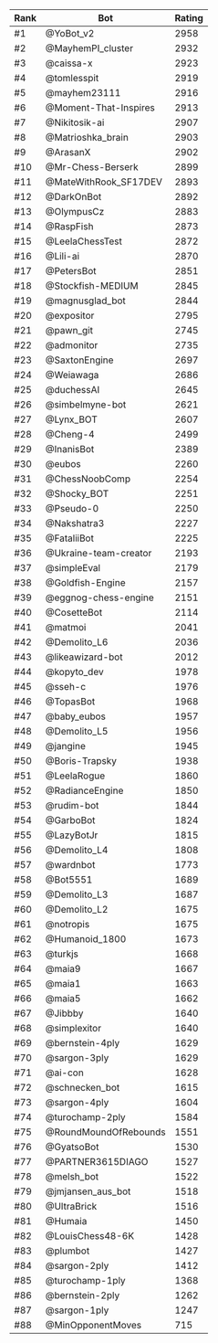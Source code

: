 Rank|Bot|Rating
---|---|---
#1|@YoBot_v2|2958
#2|@MayhemPI_cluster|2932
#3|@caissa-x|2923
#4|@tomlesspit|2919
#5|@mayhem23111|2916
#6|@Moment-That-Inspires|2913
#7|@Nikitosik-ai|2907
#8|@Matrioshka_brain|2903
#9|@ArasanX|2902
#10|@Mr-Chess-Berserk|2899
#11|@MateWithRook_SF17DEV|2893
#12|@DarkOnBot|2892
#13|@OlympusCz|2883
#14|@RaspFish|2873
#15|@LeelaChessTest|2872
#16|@Lili-ai|2870
#17|@PetersBot|2851
#18|@Stockfish-MEDIUM|2845
#19|@magnusglad_bot|2844
#20|@expositor|2795
#21|@pawn_git|2745
#22|@admonitor|2735
#23|@SaxtonEngine|2697
#24|@Weiawaga|2686
#25|@duchessAI|2645
#26|@simbelmyne-bot|2621
#27|@Lynx_BOT|2607
#28|@Cheng-4|2499
#29|@InanisBot|2389
#30|@eubos|2260
#31|@ChessNoobComp|2254
#32|@Shocky_BOT|2251
#33|@Pseudo-0|2250
#34|@Nakshatra3|2227
#35|@FataliiBot|2225
#36|@Ukraine-team-creator|2193
#37|@simpleEval|2179
#38|@Goldfish-Engine|2157
#39|@eggnog-chess-engine|2151
#40|@CosetteBot|2114
#41|@matmoi|2041
#42|@Demolito_L6|2036
#43|@likeawizard-bot|2012
#44|@kopyto_dev|1978
#45|@sseh-c|1976
#46|@TopasBot|1968
#47|@baby_eubos|1957
#48|@Demolito_L5|1956
#49|@jangine|1945
#50|@Boris-Trapsky|1938
#51|@LeelaRogue|1860
#52|@RadianceEngine|1850
#53|@rudim-bot|1844
#54|@GarboBot|1824
#55|@LazyBotJr|1815
#56|@Demolito_L4|1808
#57|@wardnbot|1773
#58|@Bot5551|1689
#59|@Demolito_L3|1687
#60|@Demolito_L2|1675
#61|@notropis|1675
#62|@Humanoid_1800|1673
#63|@turkjs|1668
#64|@maia9|1667
#65|@maia1|1663
#66|@maia5|1662
#67|@Jibbby|1640
#68|@simplexitor|1640
#69|@bernstein-4ply|1629
#70|@sargon-3ply|1629
#71|@ai-con|1628
#72|@schnecken_bot|1615
#73|@sargon-4ply|1604
#74|@turochamp-2ply|1584
#75|@RoundMoundOfRebounds|1551
#76|@GyatsoBot|1530
#77|@PARTNER3615DIAGO|1527
#78|@melsh_bot|1522
#79|@jmjansen_aus_bot|1518
#80|@UltraBrick|1516
#81|@Humaia|1450
#82|@LouisChess48-6K|1428
#83|@plumbot|1427
#84|@sargon-2ply|1412
#85|@turochamp-1ply|1368
#86|@bernstein-2ply|1262
#87|@sargon-1ply|1247
#88|@MinOpponentMoves|715

